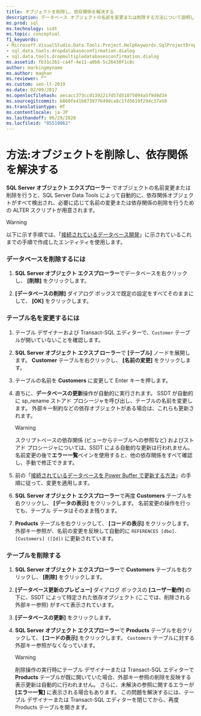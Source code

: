 ```yaml
---
title: オブジェクトを削除し、依存関係を解決する
description: データベース オブジェクトの名前を変更または削除する方法について説明します。 SSDT によって自動的に更新される依存オブジェクト、および更新が必要な依存関係を確認します。
ms.prod: sql
ms.technology: ssdt
ms.topic: conceptual
f1_keywords:
- Microsoft.VisualStudio.Data.Tools.Project.HelpKeywords.SqlProjectDropDatabaseConfirmationDialog
- sql.data.tools.dropdatabaseconfirmation.dialog
- sql.data.tools.dropmultipledatabasesconfirmation.dialog
ms.assetid: fb31c2b1-ca4f-4e11-a0b6-5c26430f1c8c
author: markingmyname
ms.author: maghan
ms.reviewer: “”
ms.custom: seo-lt-2019
ms.date: 02/09/2017
ms.openlocfilehash: aecacc373ccd1392217d57d51875094a5f9d4d34
ms.sourcegitcommit: b860fe41b873977649dca8c1fd5619f294c37a58
ms.translationtype: HT
ms.contentlocale: ja-JP
ms.lasthandoff: 06/29/2020
ms.locfileid: "85519062"
---
```

# <a name="how-to-delete-objects-and-resolve-dependencies"></a>方法:オブジェクトを削除し、依存関係を解決する

**SQL Server オブジェクト エクスプローラー** でオブジェクトの名前変更または削除を行うと、SQL Server Data Tools によって自動的に、依存関係オブジェクトがすべて検出され、必要に応じて名前の変更または依存関係の削除を行うための ALTER スクリプトが用意されます。  
  
> [!WARNING]  
> 以下に示す手順では、「[接続されているデータベース開発](../ssdt/connected-database-development.md)」に示されているこれまでの手順で作成したエンティティを使用します。  
  
### <a name="to-delete-a-database"></a>データベースを削除するには  
  
1.  **SQL Server オブジェクト エクスプローラー**でデータベースを右クリックし、 **[削除]** をクリックします。  
  
2.  **[データベースの削除]** ダイアログ ボックスで既定の設定をすべてそのままにして、 **[OK]** をクリックします。  
  
### <a name="to-rename-a-table"></a>テーブル名を変更するには  
  
1.  テーブル デザイナーおよび Transact\-SQL エディターで、`Customer` テーブルが開いていないことを確認します。  
  
2.  **SQL Server オブジェクト エクスプ ローラー**で **[テーブル]** ノードを展開します。 **Customer** テーブルを右クリックし、 **[名前の変更]** をクリックします。  
  
3.  テーブルの名前を **Customers** に変更して Enter キーを押します。  
  
4.  直ちに、**データベースの更新**操作が自動的に実行されます。 SSDT が自動的に sp_rename ストアド プロシージャを呼び出し、テーブルの名前を変更します。 外部キー制約などの依存オブジェクトがある場合は、これらも更新されます。  
  
    > [!WARNING]  
    > スクリプトベースの依存関係 (ビューからテーブルへの参照など) およびストアド プロシージャについては、SSDT による自動的な更新は行われません。 名前変更の後で**エラー一覧**ペインを使用すると、他の依存関係をすべて確認し、手動で修正できます。  
  
5.  前の「[接続されているデータベースを Power Buffer で更新する方法](../ssdt/how-to-update-a-connected-database-with-power-buffer.md)」の手順に従って、変更を適用します。  
  
6.  **SQL Server オブジェクト エクスプローラー**で再度 **Customers** テーブルを右クリックし、 **[データの表示]** をクリックします。 名前変更の操作を行っても、テーブル データはそのまま残ります。  
  
7.  **Products** テーブルを右クリックして、 **[コードの表示]** をクリックします。 外部キー参照が、名前の変更を反映して自動的に `REFERENCES [dbo].[Customers] ([Id])` に更新されています。  
  
### <a name="to-delete-a-table"></a>テーブルを削除する  
  
1.  **SQL Server オブジェクト エクスプローラー**で **Customers** テーブルを右クリックし、 **[削除]** をクリックします。  
  
2.  **[データベース更新のプレビュー]** ダイアログ ボックスの **[ユーザー動作]** の下に、SSDT によって特定された依存オブジェクト (ここでは、削除される外部キー参照) がすべて表示されています。  
  
3.  **[データベースの更新]** をクリックします。  
  
4.  **SQL Server オブジェクト エクスプローラー**で **Products** テーブルを右クリックして、 **[コードの表示]** をクリックします。 `Customers` テーブルに対する外部キー参照がなくなっています。  
  
    > [!WARNING]  
    > 削除操作の実行時にテーブル デザイナーまたは Transact\-SQL エディターで **Products** テーブルが既に開いていた場合、外部キー参照の削除を反映する表示更新は自動的に行われません。 さらに、未解決の参照に関するエラーが **[エラー一覧]** に表示される場合もあります。 この問題を解決するには、テーブル デザイナーまたは Transact\-SQL エディターを閉じてから、再度 Products テーブルを開きます。  
  
